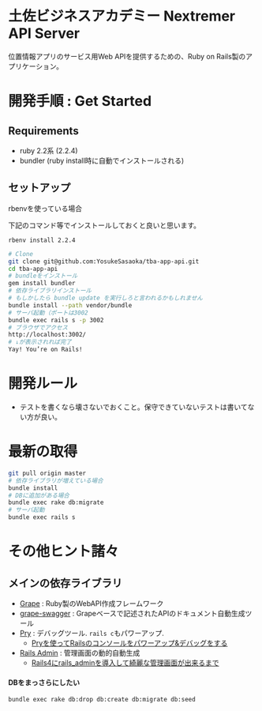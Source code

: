 # 土佐ビジネスアカデミー Nextremer API Server

位置情報アプリのサービス用Web APIを提供するための、Ruby on Rails製のアプリケーション。

# 開発手順 : Get Started

## Requirements

* ruby 2.2系 (2.2.4)
* bundler (ruby install時に自動でインストールされる)

## セットアップ
rbenvを使っている場合

下記のコマンド等でインストールしておくと良いと思います。

```
rbenv install 2.2.4
```

```bash
# Clone
git clone git@github.com:YosukeSasaoka/tba-app-api.git
cd tba-app-api
# bundleをインストール
gem install bundler
# 依存ライブラリインストール
# もしかしたら bundle update を実行しろと言われるかもしれません
bundle install --path vendor/bundle
# サーバ起動（ポートは3002
bundle exec rails s -p 3002
# ブラウザでアクセス
http://localhost:3002/
# ↓が表示されれば完了
Yay! You’re on Rails!
```

# 開発ルール

* テストを書くなら壊さないでおくこと。保守できていないテストは書いてない方が良い。

# 最新の取得

```bash
git pull origin master
# 依存ライブラリが増えている場合
bundle install
# DBに追加がある場合
bundle exec rake db:migrate
# サーバ起動
bundle exec rails s
```


# その他ヒント諸々

## メインの依存ライブラリ

* [Grape](https://github.com/intridea/grape) : Ruby製のWebAPI作成フレームワーク
* [grape-swagger](https://github.com/tim-vandecasteele/grape-swagger) : Grapeベースで記述されたAPIのドキュメント自動生成ツール
* [Pry](https://github.com/rweng/pry-rails) : デバッグツール. `rails c`もパワーアップ.
    * [Pryを使ってRailsのコンソールをパワーアップ&デバッグをする](http://ruby-rails.hatenadiary.com/entry/20141024/1414081224)
* [Rails Admin](https://github.com/sferik/rails_admin) : 管理画面の動的自動生成
    * [Rails4にrails_adminを導入して綺麗な管理画面が出来るまで](http://tagamidaiki.com/introduce-rails-admin-to-rails4/)

#### DBをまっさらにしたい

```bash
bundle exec rake db:drop db:create db:migrate db:seed
```